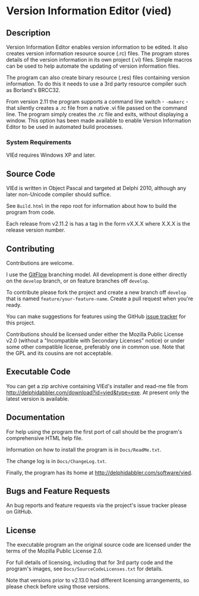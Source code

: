 Version  Information Editor (vied)
==================================


Description
-----------

Version  Information Editor enables version information to be edited. It also creates version information resource source (.rc) files. The program stores details of the version information in its own project (.vi) files. Simple macros can be used to help automate the updating of version information files.

The program can also create binary resource (.res) files containing version information. To do this it needs to use a 3rd party resource compiler such as Borland's BRCC32.

From version 2.11 the program supports a command line switch - `-makerc` - that silently creates a .rc file from a native .vi file passed on the command line. The program simply creates the .rc file and exits, without displaying a window. This option has been made available to enable Version Information Editor to be used in automated build processes.


### System Requirements

VIEd requires Windows XP and later.


Source Code
-----------

VIEd is written in Object Pascal and targeted at Delphi 2010, although any later non-Unicode compiler should suffice.

See `Build.html` in the repo root for information about how to build the program from code.

Each release from v2.11.2 is has a tag in the form vX.X.X where X.X.X is the release version number.


Contributing
------------

Contributions are welcome.

I use the [GitFlow](http://nvie.com/posts/a-successful-git-branching-model/) branching model. All development is done either directly on the `develop` branch, or on feature branches off `develop`.

To contribute please fork the project and create a new branch off `develop` that is named `feature/your-feature-name`. Create a pull request when you're ready.

You can make suggestions for features using the GitHub [issue tracker](https://github.com/delphidabbler/vied/issues) for this project.

Contributions should be licensed under either the Mozilla Public License v2.0 (without a "Incompatible with Secondary Licenses" notice) or under some other compatible license, preferably one in common use. Note that the GPL and its cousins are not acceptable.


Executable Code
---------------

You can get a zip archive containing VIEd's installer and read-me file from http://delphidabbler.com/download?id=vied&type=exe. At present only the latest version is available.


Documentation
-------------

For help using the program the first port of call should be the program's comprehensive HTML help file.

Information on how to install the program is in `Docs/ReadMe.txt`.

The change log is in `Docs/ChangeLog.txt`.

Finally, the program has its home at http://delphidabbler.com/software/vied.


Bugs and Feature Requests
-------------------------

An bug reports and feature requests via the project's issue tracker please on GitHub.


License
-------

The executable program an the original source code are licensed under the terms of the Mozilla Public License 2.0.

For full details of licensing, including that for 3rd party code and the program's images, see `Docs/SourceCodeLicenses.txt` for details.

Note that versions prior to v2.13.0 had different licensing arrangements, so please check before using those versions.

